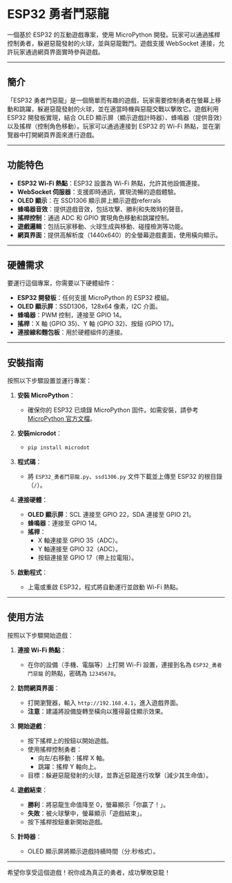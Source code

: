 # ESP32 勇者鬥惡龍

一個基於 ESP32 的互動遊戲專案，使用 MicroPython 開發。玩家可以通過搖桿控制勇者，躲避惡龍發射的火球，並與惡龍戰鬥。遊戲支援 WebSocket 連接，允許玩家通過網頁界面實時參與遊戲。

---

## 簡介

「ESP32 勇者鬥惡龍」是一個簡單而有趣的遊戲，玩家需要控制勇者在螢幕上移動和跳躍，躲避惡龍發射的火球，並在適當時機與惡龍交戰以擊敗它。遊戲利用 ESP32 開發板實現，結合 OLED 顯示屏（顯示遊戲計時器）、蜂鳴器（提供音效）以及搖桿（控制角色移動）。玩家可以通過連接到 ESP32 的 Wi-Fi 熱點，並在瀏覽器中打開網頁界面來進行遊戲。

---

## 功能特色

- **ESP32 Wi-Fi 熱點**：ESP32 設置為 Wi-Fi 熱點，允許其他設備連接。
- **WebSocket 伺服器**：支援即時通訊，實現流暢的遊戲體驗。
- **OLED 顯示**：在 SSD1306 顯示屏上顯示遊戲referrals
- **蜂鳴器音效**：提供遊戲音效，包括攻擊、勝利和失敗時的聲音。
- **搖桿控制**：通過 ADC 和 GPIO 實現角色移動和跳躍控制。
- **遊戲邏輯**：包括玩家移動、火球生成與移動、碰撞檢測等功能。
- **網頁界面**：提供高解析度（1440x640）的全螢幕遊戲畫面，使用橫向顯示。

---

## 硬體需求

要運行這個專案，你需要以下硬體組件：

- **ESP32 開發板**：任何支援 MicroPython 的 ESP32 模組。
- **OLED 顯示屏**：SSD1306，128x64 像素，I2C 介面。
- **蜂鳴器**：PWM 控制，連接至 GPIO 14。
- **搖桿**：X 軸 (GPIO 35)、Y 軸 (GPIO 32)、按鈕 (GPIO 17)。
- **連接線和麵包板**：用於硬體組件的連接。

---

## 安裝指南

按照以下步驟設置並運行專案：

1. **安裝 MicroPython**：
   - 確保你的 ESP32 已燒錄 MicroPython 固件。如需安裝，請參考 [MicroPython 官方文檔](https://docs.micropython.org/en/latest/esp32/tutorial/intro.html)。

2. **安裝microdot**：
   - ```bash
     pip install microdot
     

3. **程式碼**：
   - 將 `ESP32_勇者鬥惡龍.py`、`ssd1306.py` 文件下載並上傳至 ESP32 的根目錄（`/`）。

3. **連接硬體**：
   - **OLED 顯示屏**：SCL 連接至 GPIO 22，SDA 連接至 GPIO 21。
   - **蜂鳴器**：連接至 GPIO 14。
   - **搖桿**：
     - X 軸連接至 GPIO 35（ADC）。
     - Y 軸連接至 GPIO 32（ADC）。
     - 按鈕連接至 GPIO 17（帶上拉電阻）。

4. **啟動程式**：
   - 上電或重啟 ESP32，程式將自動運行並啟動 Wi-Fi 熱點。

---

## 使用方法

按照以下步驟開始遊戲：

1. **連接 Wi-Fi 熱點**：
   - 在你的設備（手機、電腦等）上打開 Wi-Fi 設置，連接到名為 `ESP32_勇者鬥惡龍` 的熱點，密碼為 `12345678`。

2. **訪問網頁界面**：
   - 打開瀏覽器，輸入 `http://192.168.4.1`，進入遊戲界面。
   - **注意**：建議將設備旋轉至橫向以獲得最佳顯示效果。

3. **開始遊戲**：
   - 按下搖桿上的按鈕以開始遊戲。
   - 使用搖桿控制勇者：
     - 向左/右移動：搖桿 X 軸。
     - 跳躍：搖桿 Y 軸向上。
   - 目標：躲避惡龍發射的火球，並靠近惡龍進行攻擊（減少其生命值）。

4. **遊戲結束**：
   - **勝利**：將惡龍生命值降至 0，螢幕顯示「你贏了！」。
   - **失敗**：被火球擊中，螢幕顯示「遊戲結束」。
   - 按下搖桿按鈕重新開始遊戲。

5. **計時器**：
   - OLED 顯示屏將顯示遊戲持續時間（分:秒格式）。

---


希望你享受這個遊戲！祝你成為真正的勇者，成功擊敗惡龍！
